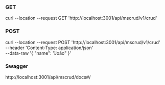 ### GET

curl --location --request GET 'http://localhost:3001/api/mscrud/v1/crud'


### POST

curl --location --request POST 'http://localhost:3001/api/mscrud/v1/crud' \
--header 'Content-Type: application/json' \
--data-raw '{
    "name": "João"
}'


### Swagger

http://localhost:3001/api/mscrud/docs#/